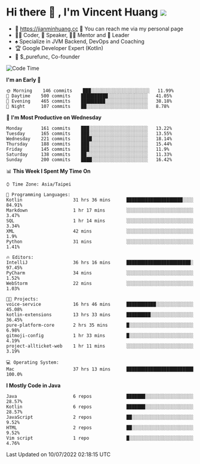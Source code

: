 # Hi there 👋 , I'm Vincent Huang ![](https://komarev.com/ghpvc/?username=Jian-Min-Huang)
- 💎 https://jianminhuang.cc 🙋 You can reach me via my personal page
- 👨‍💻 Coder, 🎤 Speaker, 👨‍🏫 Mentor and 🚀 Leader
- ♠️ Specialize in JVM Backend, DevOps and Coaching
- 🏆 Google Developer Expert (Kotlin)
- 💼 $_purefunc, Co-founder

<!--START_SECTION:waka-->
![Code Time](http://img.shields.io/badge/Code%20Time-0%20secs-blue)

**I'm an Early 🐤** 

```text
🌞 Morning    146 commits    ███░░░░░░░░░░░░░░░░░░░░░░   11.99% 
🌆 Daytime    500 commits    ██████████░░░░░░░░░░░░░░░   41.05% 
🌃 Evening    465 commits    █████████░░░░░░░░░░░░░░░░   38.18% 
🌙 Night      107 commits    ██░░░░░░░░░░░░░░░░░░░░░░░   8.78%

```
📅 **I'm Most Productive on Wednesday** 

```text
Monday       161 commits    ███░░░░░░░░░░░░░░░░░░░░░░   13.22% 
Tuesday      165 commits    ███░░░░░░░░░░░░░░░░░░░░░░   13.55% 
Wednesday    221 commits    ████░░░░░░░░░░░░░░░░░░░░░   18.14% 
Thursday     188 commits    ███░░░░░░░░░░░░░░░░░░░░░░   15.44% 
Friday       145 commits    ███░░░░░░░░░░░░░░░░░░░░░░   11.9% 
Saturday     138 commits    ██░░░░░░░░░░░░░░░░░░░░░░░   11.33% 
Sunday       200 commits    ████░░░░░░░░░░░░░░░░░░░░░   16.42%

```


📊 **This Week I Spent My Time On** 

```text
⌚︎ Time Zone: Asia/Taipei

💬 Programming Languages: 
Kotlin                   31 hrs 36 mins      █████████████████████░░░░   84.91% 
Markdown                 1 hr 17 mins        ░░░░░░░░░░░░░░░░░░░░░░░░░   3.47% 
SQL                      1 hr 14 mins        ░░░░░░░░░░░░░░░░░░░░░░░░░   3.34% 
XML                      42 mins             ░░░░░░░░░░░░░░░░░░░░░░░░░   1.9% 
Python                   31 mins             ░░░░░░░░░░░░░░░░░░░░░░░░░   1.41%

🔥 Editors: 
IntelliJ                 36 hrs 16 mins      ████████████████████████░   97.45% 
PyCharm                  34 mins             ░░░░░░░░░░░░░░░░░░░░░░░░░   1.52% 
WebStorm                 22 mins             ░░░░░░░░░░░░░░░░░░░░░░░░░   1.03%

🐱‍💻 Projects: 
voice-service            16 hrs 46 mins      ███████████░░░░░░░░░░░░░░   45.08% 
kotlin-extensions        13 hrs 33 mins      █████████░░░░░░░░░░░░░░░░   36.45% 
pure-platform-core       2 hrs 35 mins       █░░░░░░░░░░░░░░░░░░░░░░░░   6.98% 
gitmoji-config           1 hr 33 mins        █░░░░░░░░░░░░░░░░░░░░░░░░   4.19% 
project-allticket-web    1 hr 11 mins        ░░░░░░░░░░░░░░░░░░░░░░░░░   3.19%

💻 Operating System: 
Mac                      37 hrs 13 mins      █████████████████████████   100.0%

```

**I Mostly Code in Java** 

```text
Java                     6 repos             ███████░░░░░░░░░░░░░░░░░░   28.57% 
Kotlin                   6 repos             ███████░░░░░░░░░░░░░░░░░░   28.57% 
JavaScript               2 repos             ██░░░░░░░░░░░░░░░░░░░░░░░   9.52% 
HTML                     2 repos             ██░░░░░░░░░░░░░░░░░░░░░░░   9.52% 
Vim script               1 repo              █░░░░░░░░░░░░░░░░░░░░░░░░   4.76%

```



 Last Updated on 10/07/2022 02:18:15 UTC
<!--END_SECTION:waka-->
